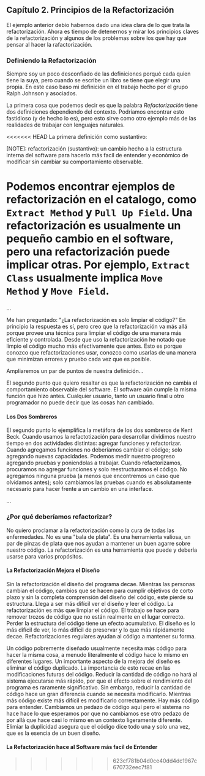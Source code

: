 ## Capítulo 2. Principios de la Refactorización

El ejemplo anterior debío habernos dado una idea clara de lo que trata la refactorización. Ahora
es tiempo de detenernos y mirar los principios claves de la refactorización y algunos de los problemas
sobre los que hay que pensar al hacer la rafactorización.

### Definiendo la Refactorización

Siempre soy un poco desconfiado de las definiciones porqué cada quien tiene la suya,
pero cuando se escribe un libro se tiene que elegir una propia. En este caso baso mi
definición en el trabajo hecho por el grupo Ralph Johnson y asociados.

La primera cosa que podemos decir es que la palabra *Refactorización* tiene dos definiciones
dependiendo del contexto. Podríamos encontrar esto fastidioso (y de hecho lo es), pero
esto sirve como otro ejemplo más de las realidades de trabajar con lenguajes naturales.

<<<<<<< HEAD
La primera definición como sustantivo:

[NOTE]: refactorización (sustantivo): un cambio hecho a la estructura interna del software
para hacerlo más facíl de entender y económico de modificar sin cambiar su comportamiento
observable.

Podemos encontrar ejemplos de refactorización en el catalogo, como `Extract Method`
y `Pull Up Field`. Una refactorización es usualmente un pequeño cambio en el software,
pero una refactorización puede implicar otras. Por ejemplo, `Extract Class` usualmente
implica `Move Method` y `Move Field`.
=======
...

Me han preguntado: "¿La refactorización es solo limpiar el código?" En principio la respuesta es
sí, pero creo que la refactorización va más allá porque provee una técnica para limpiar el código
de una manera más eficiente y controlada. Desde que uso la refactorización he notado que limpio el
código mucho más efectivamente que antes. Esto es porque conozco que refactorizaciones usar,
conozco como usarlas de una manera que minimizan errores y pruebo cada vez que es posible.

Ampliaremos un par de puntos de nuestra definición...

El segundo punto que quiero resaltar es que la refactorización no cambia el comportamiento observable
del software. El software aún cumple la misma función que hizo antes. Cualquier usuario,
tanto un usuario final u otro programador no puede decir que las cosas han cambiado.

#### Los Dos Sombreros

El segundo punto lo ejemplifica la metáfora de los dos sombreros de Kent Beck. Cuando usamos la refactotización
para desarrollar dividimos nuestro tiempo en dos actividades distintas: agregar funciones y
refactorizar. Cuando agregamos funciones no deberíamos cambiar el código; solo agregando
nuevas capacidades. Podemos medir nuestro progreso agregando pruebas y poniendolas a trabajar.
Cuando refactorizamos, procuramos no agregar funciones y solo reestructuramos el código.
No agregamos ninguna prueba (a menos que encontremos un caso que olvidamos antes); solo cambiamos
las pruebas cuando es absolutamente necesario para hacer frente a un cambio en una interface.

...

### ¿Por qué deberíamos refactorizar?

No quiero proclamar a la refactorización como la cura de todas las enfermedades. No es una "bala de plata".
Es una herramienta valiosa, un par de pinzas de plata que nos ayudan a mantener un buen agarre sobre
nuestro código. La refactorización es una herramienta que puede y debería usarse para varios propósitos.

#### La Refactorización Mejora el Diseño

Sin la refactorización el diseño del programa decae. Mientras las personas cambian
el código, cambios que se hacen para cumplir objetivos de corto plazo y sin la completa
comprensión del diseño del código, este pierde su estructura. Llega a ser
más difícil ver el diseño y leer el código. La refactorización es más que limpiar
el código. El trabajo se hace para remover trozos de código que no están realmente
en el lugar correcto. Perder la estructura del código tiene un efecto acumulativo.
El diseño es lo más difícil de ver, lo más difícil de preservar y lo que más rápidamente
decae. Refactorizaciones regulares ayudan al código a mantener su forma.

Un código pobremente diseñado usualmente necesita más código para hacer la misma cosa,
a menudo literalmente el código hace lo mismo en diferentes lugares. Un importante
aspecto de la mejora del diseño es eliminar el código duplicado. La importancia de
esto recae en las modificaciones futuras del código. Reducir la cantidad de código
no hará al sistema ejecutarse más rápido, por que el efecto sobre el rendimiento
del programa es raramente significativo. Sin embargo, reducir la cantidad de código
hace un gran diferencia cuando se necesita modificarlo. Mientras más código existe
más difícil es modificarlo correctamente. Hay más código para entender. Cambiamos
un pedazo de código aquí pero el sistema no hace hace lo que esperamos por que no
cambiamos ese otro pedazo de por allá que hace casi lo mismo en un contexto ligeramente
diferente. Elimiar la duplicidad asegura que el código dice todo una y solo una vez,
que es la esencia de un buen diseño.

#### La Refactorización hace al Software más facíl de Entender
>>>>>>> 623cf781b04d0ce40dd4dc1967c670732eec7f81
